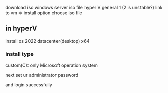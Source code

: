 download iso windows server iso file
hyper V general 1 (2 is unstable?)
link to vm => install option choose iso file 

## in hyperV
install os 2022 datacenter(desktop) x64

### install type 
custom(C): only Microsoft operation system

next set ur administrator password

and login successfully
